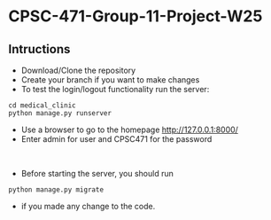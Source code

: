 # CPSC-471-Group-11-Project-W25

## Intructions
- Download/Clone the repository
- Create your branch if you want to make changes
- To test the login/logout functionality run the server:
```
cd medical_clinic
python manage.py runserver
```
- Use a browser to go to the homepage http://127.0.0.1:8000/
- Enter admin for user and CPSC471 for the password
<br/>

- Before starting the server, you should run
```
python manage.py migrate
```
- if you made any change to the code.
